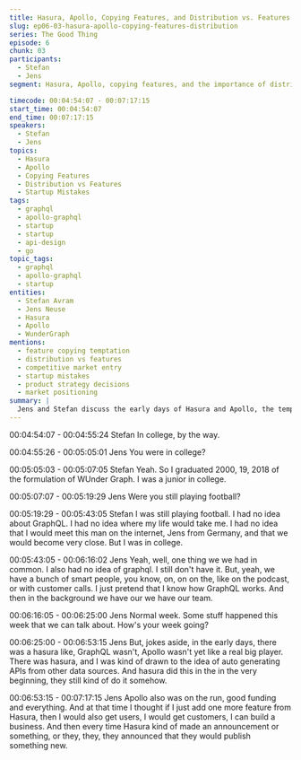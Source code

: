 ```yaml
---
title: Hasura, Apollo, Copying Features, and Distribution vs. Features
slug: ep06-03-hasura-apollo-copying-features-distribution
series: The Good Thing
episode: 6
chunk: 03
participants:
  - Stefan
  - Jens
segment: Hasura, Apollo, copying features, and the importance of distribution

timecode: 00:04:54:07 - 00:07:17:15
start_time: 00:04:54:07
end_time: 00:07:17:15
speakers:
  - Stefan
  - Jens
topics:
  - Hasura
  - Apollo
  - Copying Features
  - Distribution vs Features
  - Startup Mistakes
tags:
  - graphql
  - apollo-graphql
  - startup
  - startup
  - api-design
  - go
topic_tags:
  - graphql
  - apollo-graphql
  - startup
entities:
  - Stefan Avram
  - Jens Neuse
  - Hasura
  - Apollo
  - WunderGraph
mentions:
  - feature copying temptation
  - distribution vs features
  - competitive market entry
  - startup mistakes
  - product strategy decisions
  - market positioning
summary: |
  Jens and Stefan discuss the early days of Hasura and Apollo, the temptation to copy features, and the realization that distribution is more important than feature parity. They reflect on startup mistakes and the challenges of entering a competitive market.
---
```


00:04:54:07 - 00:04:55:24
Stefan
In college, by the way.

00:04:55:26 - 00:05:05:01
Jens
You were in college?

00:05:05:03 - 00:05:07:05
Stefan
Yeah.
So I graduated 2000, 19, 2018 of the formulation of WUnder Graph. I was a junior in college.

00:05:07:07 - 00:05:19:29
Jens
Were you still playing football?

00:05:19:29 - 00:05:43:05
Stefan
I was still playing football. I had no idea about GraphQL. I had no idea where my life would take
me. I had no idea that I would meet this man on the internet, Jens from Germany, and that we
would become very close. But I was in college.

00:05:43:05 - 00:06:16:02
Jens
Yeah, well, one thing we we had in common. I also had no idea of graphql. I still don't have it.
But, yeah, we have a bunch of smart people, you know, on, on on the, like on the podcast, or
with customer calls. I just pretend that I know how GraphQL works. And then in the background
we have our we have our team.

00:06:16:05 - 00:06:25:00
Jens
Normal week. Some stuff happened this week that we can talk about. How's your week going?

00:06:25:00 - 00:06:53:15
Jens
But, jokes aside, in the early days, there was a hasura
like, GraphQL wasn't, Apollo wasn't yet like a real big player. There was hasura, and I was kind
of drawn to the idea of auto generating APIs from other data sources. And hasura did this in the
in the very beginning, they still kind of do it somehow.

00:06:53:15 - 00:07:17:15
Jens
Apollo also was on the run, good funding and everything. And at that time I thought if I just add
one more feature from Hasura, then I would also get users, I would get customers, I can build a
business. And then every time Hasura kind of made an announcement or something, or they,
they, they announced that they would publish something new.